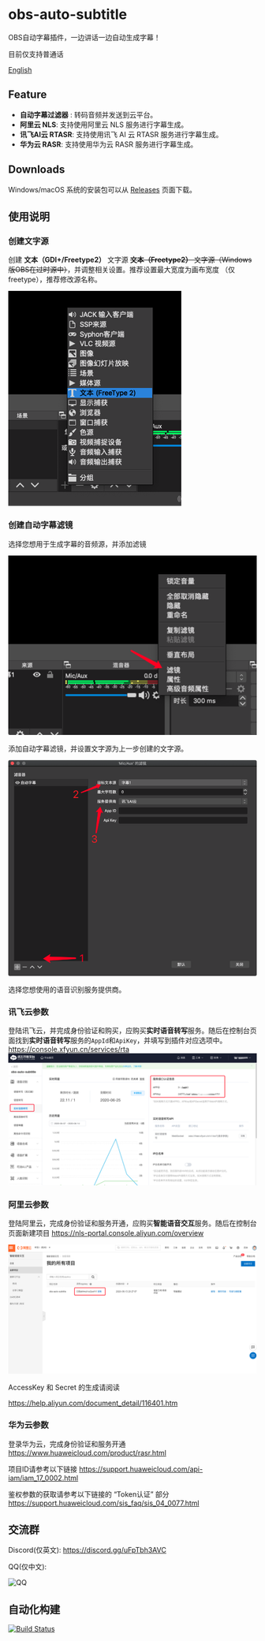 # obs-auto-subtitle
OBS自动字幕插件，一边讲话一边自动生成字幕！

目前仅支持普通话

[English](./README.md)

## Feature
- **自动字幕过滤器** : 转码音频并发送到云平台。
- **阿里云 NLS**: 支持使用阿里云 NLS 服务进行字幕生成。
- **讯飞AI云 RTASR**: 支持使用讯飞 AI 云 RTASR 服务进行字幕生成。
- **华为云 RASR**: 支持使用华为云 RASR 服务进行字幕生成。

## Downloads
Windows/macOS 系统的安装包可以从 [Releases](https://github.com/summershrimp/obs-auto-subtitle/releases) 页面下载。

## 使用说明
### 创建文字源
创建 **文本（GDI+/Freetype2）** 文字源 ~~**文本（Freetype2）** 文字源（Windows版OBS在过时源中）~~，并调整相关设置。推荐设置最大宽度为画布宽度 （仅freetype），推荐修改源名称。

![](./images/obs-source-text.png)


### 创建自动字幕滤镜
选择您想用于生成字幕的音频源，并添加滤镜

![](./images/obs-source-audio.png)

添加自动字幕滤镜，并设置文字源为上一步创建的文字源。

![](./images/obs-filter-autosub.png)

选择您想使用的语音识别服务提供商。

### 讯飞云参数
登陆讯飞云，并完成身份验证和购买，应购买**实时语音转写**服务。随后在控制台页面找到**实时语音转写**服务的`AppId`和`ApiKey`，并填写到插件对应选项中。
https://console.xfyun.cn/services/rta
![](./images/xfyun-rtasr.png)

### 阿里云参数
登陆阿里云，完成身份验证和服务开通，应购买**智能语音交互**服务。随后在控制台页面新建项目
https://nls-portal.console.aliyun.com/overview

![](./images/aliyun-nls-appkey.png)

AccessKey 和 Secret 的生成请阅读

https://help.aliyun.com/document_detail/116401.htm

### 华为云参数
登录华为云，完成身份验证和服务开通
https://www.huaweicloud.com/product/rasr.html

项目ID请参考以下链接
https://support.huaweicloud.com/api-iam/iam_17_0002.html

鉴权参数的获取请参考以下链接的 “Token认证” 部分
https://support.huaweicloud.com/sis_faq/sis_04_0077.html

## 交流群

Discord(仅英文): https://discord.gg/uFpTbh3AVC

QQ(仅中文):

![QQ](./images/qq-group.png)

## 自动化构建
[![Build Status](https://github.com/summershrimp/obs-auto-subtitle/actions/workflows/push.yaml/badge.svg)](https://github.com/summershrimp/obs-auto-subtitle/actions/workflows/push.yaml)

